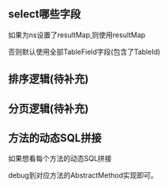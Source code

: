 
## select哪些字段

如果为ns设置了resultMap,则使用resultMap

否则默认使用全部TableField字段(包含了TableId)


## 排序逻辑(待补充)


## 分页逻辑(待补充)


## 方法的动态SQL拼接

如果想看每个方法的动态SQL拼接

debug到对应方法的AbstractMethod实现即可。

